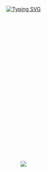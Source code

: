 <p align="center"> 
  <a href="https://git.io/typing-svg"><img src="https://readme-typing-svg.demolab.com?font=Elsie&size=40&duration=1000&pause=900&color=86EFAC&center=true&multiline=true&width=311&height=120&lines=Hi%2C+I'm+Karelys;A+Web+Developer+" alt="Typing SVG" /></a>
</p>

<p align="center">
<img src="https://media4.giphy.com/media/hpXdHPfFI5wTABdDx9/giphy.gif?cid=ecf05…gdykx0vreqbbv6nl5acetbslwj2641ggclyw&ep=v1_gifs_related&rid=giphy.gif&ct=g" alt="Coding Work From Home GIF by Scaler" style="width: 500px; height: 375px; left: 0px; top: 0px; opacity: 0;">
</p>

<p align="center">
<img src="https://github-readme-stats.vercel.app/api/top-langs/?username=karelys-soler&layout=pie&border_radius=37&theme=shadow_green&title_color=86EFAC&card_width=300px"/>
</p>
